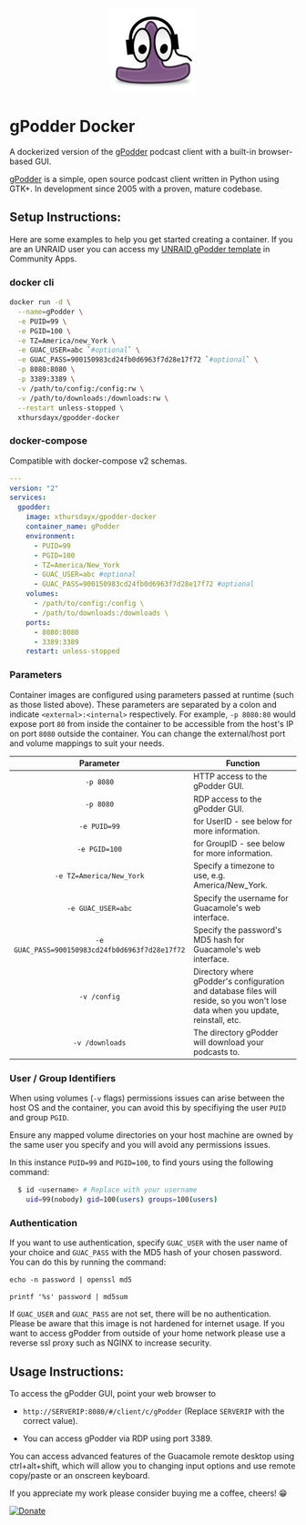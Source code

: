 <p align="center">
    <img src="https://raw.githubusercontent.com/xthursdayx/docker-templates/master/images/gpodder-icon.png" alt="" width="150"/>  
</p>

# gPodder Docker

A dockerized version of the [gPodder](https://gpodder.github.io/) podcast client with a built-in browser-based GUI.

[gPodder](https://gpodder.github.io/) is a simple, open source podcast client written in Python using GTK+. In development since 2005 with a proven, mature codebase.

## Setup Instructions:

Here are some examples to help you get started creating a container. If you are an UNRAID user you can access my [UNRAID gPodder template](https://github.com/xthursdayx/docker-templates/blob/4ea8d69aef5f7ee89a9577b71e5ab73f61bfa6cb/gpodder.xml) in Community Apps.

### docker cli

```bash
docker run -d \
  --name=gPodder \
  -e PUID=99 \
  -e PGID=100 \
  -e TZ=America/new_York \
  -e GUAC_USER=abc `#optional` \
  -e GUAC_PASS=900150983cd24fb0d6963f7d28e17f72 `#optional` \
  -p 8080:8080 \
  -p 3389:3389 \
  -v /path/to/config:/config:rw \
  -v /path/to/downloads:/downloads:rw \
  --restart unless-stopped \
  xthursdayx/gpodder-docker
```

### docker-compose

Compatible with docker-compose v2 schemas.

```yaml
---
version: "2"
services:
  gpodder:
    image: xthursdayx/gpodder-docker
    container_name: gPodder
    environment:
      - PUID=99
      - PGID=100
      - TZ=America/New_York
      - GUAC_USER=abc #optional
      - GUAC_PASS=900150983cd24fb0d6963f7d28e17f72 #optional
    volumes:
      - /path/to/config:/config \
      - /path/to/downloads:/downloads \
    ports:
      - 8080:8080
      - 3389:3389
    restart: unless-stopped
```

### Parameters

Container images are configured using parameters passed at runtime (such as those listed above). These parameters are separated by a colon and indicate `<external>:<internal>` respectively. For example, `-p 8080:80` would expose port `80` from inside the container to be accessible from the host's IP on port `8080` outside the container. You can change the external/host port and volume mappings to suit your needs.

| Parameter | Function |
| :----: | --- |
| `-p 8080` | HTTP access to the gPodder GUI. |
| `-p 8080` | RDP access to the gPodder GUI. |
| `-e PUID=99` | for UserID - see below for more information. |
| `-e PGID=100` | for GroupID - see below for more information. |
| `-e TZ=America/New_York` | Specify a timezone to use, e.g. America/New_York. |
| `-e GUAC_USER=abc` | Specify the username for Guacamole's web interface. |
| `-e GUAC_PASS=900150983cd24fb0d6963f7d28e17f72` | Specify the password's MD5 hash for Guacamole's web interface. |
| `-v /config` | Directory where gPodder's configuration and database files will reside, so you won't lose data when you update, reinstall, etc.|
| `-v /downloads` | The directory gPodder will download your podcasts to. |

### User / Group Identifiers

When using volumes (`-v` flags) permissions issues can arise between the host OS and the container, you can avoid this by specifiying the user `PUID` and group `PGID`.

Ensure any mapped volume directories on your host machine are owned by the same user you specify and you will avoid any permissions issues.

In this instance `PUID=99` and `PGID=100`, to find yours using the following command:

```bash
  $ id <username> # Replace with your username
    uid=99(nobody) gid=100(users) groups=100(users)
```   

### Authentication

If you want to use authentication, specify `GUAC_USER` with the user name of your choice and `GUAC_PASS` with the MD5 hash of your chosen password. You can do this by running the command: 
```
echo -n password | openssl md5
```
```
printf '%s' password | md5sum
```
If `GUAC_USER` and `GUAC_PASS` are not set, there will be no authentication. Please be aware that this image is not hardened for internet usage. If you want to access gPodder from outside of your home network please use a reverse ssl proxy such as NGINX to increase security.
  
## Usage Instructions:

To access the gPodder GUI, point your web browser to 

* `http://SERVERIP:8080/#/client/c/gPodder` (Replace `SERVERIP` with the correct value). 

* You can access gPodder via RDP using port 3389. 

You can access advanced features of the Guacamole remote desktop using ctrl+alt+shift, which will allow you to changing input options and use remote copy/paste or an onscreen keyboard.

If you appreciate my work please consider buying me a coffee, cheers! 😁

<a href="https://www.buymeacoffee.com/xthursdayx"><img src="https://www.paypal.com/en_US/i/btn/btn_donate_SM.gif" alt="Donate" style="width:74px;height:auto;" width="74"></a>
